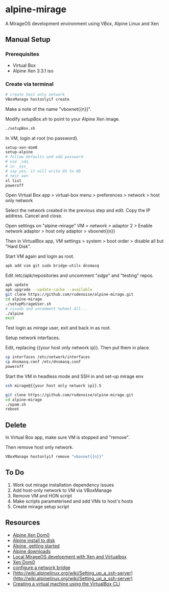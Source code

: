 # alpine-mirage
A MirageOS development environment using VBox, Alpine Linux and Xen

## Manual Setup

### Prerequisites

* Virtual Box
* Alpine Xen 3.3.1 iso

### Create via terminal

```sh
# create host only network
VBoxManage hostonlyif create
```

Make a note of the name "vboxnet{{n}}".

Modify _setupBox.sh_ to point to your Alpine Xen image.

```sh
./setupBox.sh
```

In VM, login at root (no password).
```sh
setup-xen-dom0
setup-alpine
# follow defaults and add password
# use _sda_
# in _sys_
# say yes, it will write OS to HD
# test xen
xl list
poweroff
```

Open Virtual Box app > virtual-box menu > preferences > network >
host only network

Select the network created in the previous step and edit. Copy the IP
address. Cancel and close.

Open settings on "alpine-mirage" VM > network > adaptor 2 > Enable network adaptor > host only adaptor > vboxnet{{n}}

Then in VirtualBox app, VM settings > system > boot order > disable all but "Hard Disk".

Start VM again and login as root.

```sh
apk add vim git sudo bridge-utils dnsmasq
```

Edit /etc/apk/repositories and uncomment "_edge_" and "testing" repos.

```sh
apk update
apk upgrade --update-cache --available
git clone https://github.com/rudenoise/alpine-mirage.git
cd alpine-mirage
./setupMirageUser.sh
# visudo and uncomment %wheel All...
./alpine
exit
```

Test login as _mirage_ user, exit and back in as root.

Setup network interfaces.

Edit, replacing {{your host only network ip}}. Then put them in place.
```sh
cp interfaces /etc/network/interfaces
cp dnsmasq.conf /etc/dnsmasq.conf
poweroff
```

Start the VM in headless mode and SSH in and set-up mirage env

```sh
ssh mirage@{{your host only network ip}}.5
```

```sh
git clone https://github.com/rudenoise/alpine-mirage.git
cd alpine-mirage
./opam.sh
reboot
```

## Delete

In Virtual Box app, make sure VM is stopped and "remove".

Then remove host only network.

```sh
VBoxManage hostonlyif remove "vboxnet{{n}}" 
```

## To Do

1. Work out mirage installation dependency issues
2. Add host-only network to VM via VBoxManage
3. Remove VM and HON script
4. Make scripts parameterised and add VMs to host's hosts
5. Create mirage setup script

## Resources

* [Alpine Xen Dom0](http://wiki.alpinelinux.org/wiki/Xen_Dom0)
* [Alpine install to disk](http://wiki.alpinelinux.org/wiki/Install_to_disk)
* [Alpine, getting started](http://alpine-linux.readthedocs.org/en/latest/getting_started.html)
* [Alpine downloads](http://alpinelinux.org/downloads/)
* [Local MirageOS development with Xen and Virtualbox](http://www.skjegstad.com/blog/2015/01/19/mirageos-xen-virtualbox/)
* [Xen Dom0](http://wiki.alpinelinux.org/wiki/Xen_Dom0)
* [configure a network bridge](http://wiki.alpinelinux.org/wiki/Bridge)
* [http://wiki.alpinelinux.org/wiki/Setting_up_a_ssh-server](http://wiki.alpinelinux.org/wiki/Setting_up_a_ssh-server)
* [Creating a virtual machine using the VirtualBox CLI](http://cheznick.net/main/content/creating-a-virtual-machine-using-the-virtualbox-cli)
